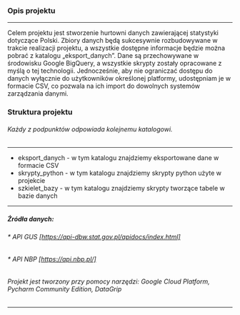 ### Opis projektu
___
Celem projektu jest stworzenie hurtowni danych zawierającej statystyki dotyczące Polski. 
Zbiory danych będą sukcesywnie rozbudowywane w trakcie realizacji projektu, 
a wszystkie dostępne informacje będzie można pobrać z katalogu „eksport_danych”. 
Dane są przechowywane w środowisku Google BigQuery, a wszystkie skrypty zostały opracowane z 
myślą o tej technologii. Jednocześnie, aby nie ograniczać dostępu do danych wyłącznie do 
użytkowników określonej platformy, udostępniam je w formacie CSV, co pozwala na ich import do 
dowolnych systemów zarządzania danymi.

### Struktura projektu
###### Każdy z podpunktów odpowiada kolejnemu katalogowi.
___
* eksport_danych - w tym katalogu znajdziemy eksportowane dane w formacie CSV
* skrypty_python - w tym katalogu znajdziemy skrypty python użyte w projekcie
* szkielet_bazy - w tym katalogu znajdziemy skrypty tworzące tabele w bazie danych

___
##### Żródła danych:
###### * API GUS [https://api-dbw.stat.gov.pl/apidocs/index.html]
###### * API NBP [https://api.nbp.pl/]
###### Projekt jest tworzony przy pomocy narzędzi:  Google Cloud Platform, Pycharm Community Edition, DataGrip
___
